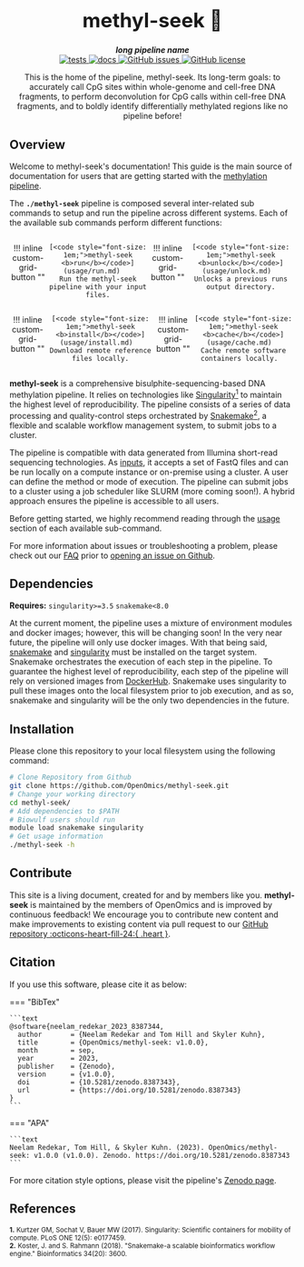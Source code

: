 <div align="center">

  <h1 style="font-size: 250%">methyl-seek 🔬</h1>

  <b><i>long pipeline name</i></b><br> 
  <a href="https://github.com/OpenOmics/methyl-seek/actions/workflows/main.yaml">
    <img alt="tests" src="https://github.com/OpenOmics/methyl-seek/workflows/tests/badge.svg">
  </a>
  <a href="https://github.com/OpenOmics/methyl-seek/actions/workflows/docs.yml">
    <img alt="docs" src="https://github.com/OpenOmics/methyl-seek/workflows/docs/badge.svg">
  </a>
  <a href="https://github.com/OpenOmics/methyl-seek/issues">
    <img alt="GitHub issues" src="https://img.shields.io/github/issues/OpenOmics/methyl-seek?color=brightgreen">
  </a>
  <a href="https://github.com/OpenOmics/methyl-seek/blob/main/LICENSE">
    <img alt="GitHub license" src="https://img.shields.io/github/license/OpenOmics/methyl-seek">
  </a>

  <p>
    This is the home of the pipeline, methyl-seek. Its long-term goals: to accurately call CpG sites within whole-genome and cell-free DNA fragments, to perform deconvolution for CpG calls within cell-free DNA fragments, and to boldly identify differentially methylated regions like no pipeline before!
  </p>

</div>  


## Overview

Welcome to methyl-seek's documentation! This guide is the main source of documentation for users that are getting started with the [methylation pipeline](https://github.com/OpenOmics/methyl-seek/). 

The **`./methyl-seek`** pipeline is composed several inter-related sub commands to setup and run the pipeline across different systems. Each of the available sub commands perform different functions: 

<section align="center" markdown="1" style="display: flex; flex-wrap: row wrap; justify-content: space-around;">

!!! inline custom-grid-button ""

    [<code style="font-size: 1em;">methyl-seek <b>run</b></code>](usage/run.md)   
    Run the methyl-seek pipeline with your input files.

!!! inline custom-grid-button ""

    [<code style="font-size: 1em;">methyl-seek <b>unlock</b></code>](usage/unlock.md)  
    Unlocks a previous runs output directory.

</section>

<section align="center" markdown="1" style="display: flex; flex-wrap: row wrap; justify-content: space-around;">


!!! inline custom-grid-button ""

    [<code style="font-size: 1em;">methyl-seek <b>install</b></code>](usage/install.md)  
    Download remote reference files locally.


!!! inline custom-grid-button ""

    [<code style="font-size: 1em;">methyl-seek <b>cache</b></code>](usage/cache.md)  
    Cache remote software containers locally.  

</section>

**methyl-seek** is a comprehensive bisulphite-sequencing-based DNA methylation pipeline. It relies on technologies like [Singularity<sup>1</sup>](https://singularity.lbl.gov/) to maintain the highest level of reproducibility. The pipeline consists of a series of data processing and quality-control steps orchestrated by [Snakemake<sup>2</sup>](https://snakemake.readthedocs.io/en/stable/), a flexible and scalable workflow management system, to submit jobs to a cluster.

The pipeline is compatible with data generated from Illumina short-read sequencing technologies. As [inputs](usage/run.md), it accepts a set of FastQ files and can be run locally on a compute instance or on-premise using a cluster. A user can define the method or mode of execution. The pipeline can submit jobs to a cluster using a job scheduler like SLURM (more coming soon!). A hybrid approach ensures the pipeline is accessible to all users.

Before getting started, we highly recommend reading through the [usage](usage/run.md) section of each available sub-command.

For more information about issues or troubleshooting a problem, please check out our [FAQ](faq/questions.md) prior to [opening an issue on Github](https://github.com/OpenOmics/methyl-seek/issues).

## Dependencies

**Requires:** `singularity>=3.5`  `snakemake<8.0`

At the current moment, the pipeline uses a mixture of environment modules and docker images; however, this will be changing soon! In the very near future, the pipeline will only use docker images. With that being said, [snakemake](https://snakemake.readthedocs.io/en/stable/getting_started/installation.html) and [singularity](https://singularity.lbl.gov/all-releases) must be installed on the target system. Snakemake orchestrates the execution of each step in the pipeline. To guarantee the highest level of reproducibility, each step of the pipeline will rely on versioned images from [DockerHub](https://hub.docker.com/u/skchronicles). Snakemake uses singularity to pull these images onto the local filesystem prior to job execution, and as so, snakemake and singularity will be the only two dependencies in the future.

## Installation

Please clone this repository to your local filesystem using the following command:
```bash
# Clone Repository from Github
git clone https://github.com/OpenOmics/methyl-seek.git
# Change your working directory
cd methyl-seek/
# Add dependencies to $PATH
# Biowulf users should run
module load snakemake singularity
# Get usage information
./methyl-seek -h
```

## Contribute

This site is a living document, created for and by members like you. **methyl-seek** is maintained by the members of OpenOmics and is improved by continuous feedback! We encourage you to contribute new content and make improvements to existing content via pull request to our [GitHub repository :octicons-heart-fill-24:{ .heart }](https://github.com/OpenOmics/methyl-seek).

## Citation

If you use this software, please cite it as below:  

=== "BibTex"
 
    ```text
    @software{neelam_redekar_2023_8387344,
      author       = {Neelam Redekar and Tom Hill and Skyler Kuhn},
      title        = {OpenOmics/methyl-seek: v1.0.0},
      month        = sep,
      year         = 2023,
      publisher    = {Zenodo},
      version      = {v1.0.0},
      doi          = {10.5281/zenodo.8387343},
      url          = {https://doi.org/10.5281/zenodo.8387343}
    }
    ```
  
=== "APA"

    ```text
    Neelam Redekar, Tom Hill, & Skyler Kuhn. (2023). OpenOmics/methyl-seek: v1.0.0 (v1.0.0). Zenodo. https://doi.org/10.5281/zenodo.8387343
    ```


For more citation style options, please visit the pipeline's [Zenodo page](https://doi.org/10.5281/zenodo.8387343).


## References

<sup>**1.**  Kurtzer GM, Sochat V, Bauer MW (2017). Singularity: Scientific containers for mobility of compute. PLoS ONE 12(5): e0177459.</sup>  
<sup>**2.**  Koster, J. and S. Rahmann (2018). "Snakemake-a scalable bioinformatics workflow engine." Bioinformatics 34(20): 3600.</sup>  
